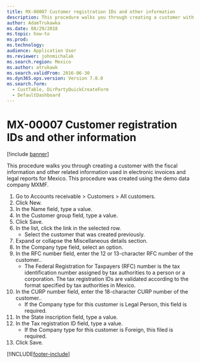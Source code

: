```yaml
---
title: MX-00007 Customer registration IDs and other information
description: This procedure walks you through creating a customer with the fiscal information and other related information used in electronic invoices and legal reports for Mexico.
author: AdamTrukawka
ms.date: 08/29/2018
ms.topic: how-to
ms.prod: 
ms.technology: 
audience: Application User
ms.reviewer: johnmichalak
ms.search.region: Mexico
ms.author: atrukawk
ms.search.validFrom: 2016-06-30
ms.dyn365.ops.version: Version 7.0.0
ms.search.form: 
  - CustTable, DirPartyQuickCreateForm
  - DefaultDashboard
---
```

# MX-00007 Customer registration IDs and other information

[!include [banner](../../includes/banner.md)]

This procedure walks you through creating a customer with the fiscal information and other related information used in electronic invoices and legal reports for Mexico. This procedure was created using the demo data company MXMF.

1. Go to Accounts receivable > Customers > All customers.
2. Click New.
3. In the Name field, type a value.
4. In the Customer group field, type a value.
5. Click Save.
6. In the list, click the link in the selected row.
    * Select the customer that was created previously.  
7. Expand or collapse the Miscellaneous details section.
8. In the Company type field, select an option.
9. In the RFC number field, enter the 12 or 13-character RFC number of the customer..
    * The Federal Registration for Taxpayers (RFC) number is the tax identification number assigned by tax authorities to a person or a corporation. The tax registration IDs are validated according to the format specified by tax authorities in Mexico.  
10. In the CURP number field, enter the 18-character CURP number of the customer..
    * If the Company type for this customer is Legal Person, this field is required.  
11. In the State inscription field, type a value.
12. In the Tax registration ID field, type a value.
    * If the Company type for this customer is Foreign, this filed is required.  
13. Click Save.



[!INCLUDE[footer-include](../../../includes/footer-banner.md)]
